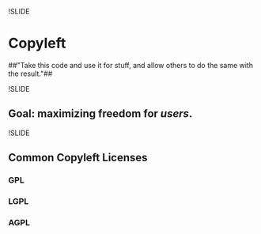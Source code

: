 !SLIDE
# Copyleft #
##"Take this code and use it for stuff, and allow others to do the same with the result."##

!SLIDE
## Goal: maximizing freedom for *users*. ##

!SLIDE
## Common Copyleft Licenses ##

### GPL
### LGPL
### AGPL

